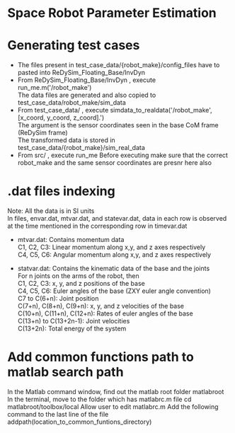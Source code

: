 # Space Robot Parameter Estimation

# Generating test cases
- The files present in test_case_data/{robot_make}/config_files have to pasted into ReDySim_Floating_Base/InvDyn
- From ReDySim_Floating_Base/InvDyn , execute run_me.m('/robot_make') <br />
The data files are generated and also copied to test_case_data/robot_make/sim_data 
- From test_case_data/ , execute simdata_to_realdata('/robot_make', [x_coord, y_coord, z_coord].') <br />
The argument is the sensor coordinates seen in the base CoM frame (ReDySim frame) <br />
The transformed data is stored in test_case_data/{robot_make}/sim_real_data <br />
- From src/ , execute run_me
Before executing make sure that the correct robot_make and the same sensor coordinates are presnr here also

# .dat files indexing
Note: All the data is in SI units<br />
In files, envar.dat, mtvar.dat, and statevar.dat, data in each row is observed at the time mentioned in the corresponding row in timevar.dat<br />
- mtvar.dat: Contains momentum data<br />
C1, C2, C3: Linear momentum along x,y, and z axes respectively<br />
C4, C5, C6: Angular momentum along x,y, and z axes respectively<br />

- statvar.dat: Contains the kinematic data of the base and the joints<br />
For n joints on the arms of the robot, then<br />
C1, C2, C3: x, y, and z positions of the base<br />
C4, C5, C6: Euler angles of the base (ZXY euler angle convention)<br />
C7 to C(6+n): Joint position<br />
C(7+n), C(8+n), C(9+n): x, y, and z velocities of the base<br />
C(10+n), C(11+n), C(12+n): Rates of euler angles of the base<br />
C(13+n) to C(13+2n-1): Joint velocities<br />
C(13+2n): Total energy of the system<br />

# Add common functions path to matlab search path
In the Matlab command window, find out the matlab root folder
matlabroot 
In the terminal, move to the folder which has matlabrc.m file
cd matlabroot/toolbox/local
Allow user to edit matlabrc.m
Add the following command to the last line of the file
addpath(location_to_common_funtions_directory)
